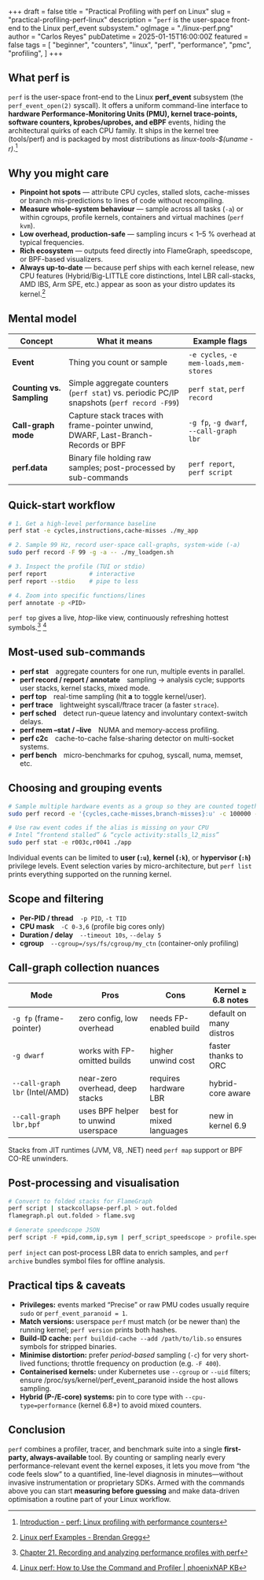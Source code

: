 +++
draft       = false
title       = "Practical Profiling with perf on Linux"
slug        = "practical-profiling-perf-linux"
description = "`perf` is the user-space front-end to the Linux perf_event subsystem."
ogImage     = "./linux-perf.png"
author      = "Carlos Reyes"
pubDatetime = 2025-01-15T16:00:00Z
featured    = false
tags        = [
    "beginner",
    "counters",
    "linux",
    "perf",
    "performance",
    "pmc",
    "profiling",
]
+++

## What **perf** is
`perf` is the user-space front-end to the Linux **perf_event** subsystem (the `perf_event_open(2)` syscall).
It offers a uniform command-line interface to **hardware Performance-Monitoring Units (PMU), kernel trace-points, software counters, kprobes/uprobes, and eBPF** events, hiding the architectural quirks of each CPU family. It ships in the kernel tree (tools/perf) and is packaged by most distributions as *linux-tools-$(uname -r)*.[^perf]

[^perf]: [Introduction - perf: Linux profiling with performance counters](https://perfwiki.github.io/main/tutorial/)

## Why you might care
*   **Pinpoint hot spots** — attribute CPU cycles, stalled slots, cache-misses or branch mis-predictions to lines of code without recompiling.
*   **Measure whole-system behaviour** — sample across all tasks (`-a`) or within cgroups, profile kernels, containers and virtual machines (`perf kvm`).
*   **Low overhead, production-safe** — sampling incurs < 1–5 % overhead at typical frequencies.
*   **Rich ecosystem** — outputs feed directly into FlameGraph, speedscope, or BPF-based visualizers.
*   **Always up-to-date** — because perf ships with each kernel release, new CPU features (Hybrid/Big-LITTLE core distinctions, Intel LBR call-stacks, AMD IBS, Arm SPE, etc.) appear as soon as your distro updates its kernel.[^gregg]

[^gregg]: [Linux perf Examples - Brendan Gregg](https://www.brendangregg.com/perf.html)

## Mental model
| Concept | What it means | Example flags |
|---------|---------------|---------------|
| **Event** | Thing you count or sample | `-e cycles`, `-e mem-loads,mem-stores` |
| **Counting vs. Sampling** | Simple aggregate counters (`perf stat`) vs. periodic PC/IP snapshots (`perf record -F99`) | `perf stat`, `perf record` |
| **Call-graph mode** | Capture stack traces with frame-pointer unwind, DWARF, Last-Branch-Records or BPF | `-g fp`, `-g dwarf`, `--call-graph lbr` |
| **perf.data** | Binary file holding raw samples; post-processed by sub-commands | `perf report`, `perf script` |

## Quick-start workflow

```bash
# 1. Get a high-level performance baseline
perf stat -e cycles,instructions,cache-misses ./my_app

# 2. Sample 99 Hz, record user-space call-graphs, system-wide (-a)
sudo perf record -F 99 -g -a -- ./my_loadgen.sh

# 3. Inspect the profile (TUI or stdio)
perf report            # interactive
perf report --stdio    # pipe to less

# 4. Zoom into specific functions/lines
perf annotate -p <PID>
```
`perf top` gives a live, *htop*-like view, continuously refreshing hottest symbols.[^redhat]&nbsp;[^nap]

[^redhat]: [Chapter 21. Recording and analyzing performance profiles with perf](https://docs.redhat.com/en/documentation/red_hat_enterprise_linux/8/html/monitoring_and_managing_system_status_and_performance/recording-and-analyzing-performance-profiles-with-perf_monitoring-and-managing-system-status-and-performance)

[^nap]: [Linux perf: How to Use the Command and Profiler | phoenixNAP KB](https://phoenixnap.com/kb/linux-perf)

## Most-used sub-commands

* **perf stat** aggregate counters for one run, multiple events in parallel.
* **perf record / report / annotate** sampling → analysis cycle; supports user stacks, kernel stacks, mixed mode.
* **perf top** real-time sampling (hit **a** to toggle kernel/user).
* **perf trace** lightweight syscall/ftrace tracer (a faster `strace`).
* **perf sched** detect run-queue latency and involuntary context-switch delays.
* **perf mem –stat / –live** NUMA and memory-access profiling.
* **perf c2c** cache-to-cache false-sharing detector on multi-socket systems.
* **perf bench** micro-benchmarks for cpuhog, syscall, numa, memset, etc.

## Choosing and grouping events

```bash
# Sample multiple hardware events as a group so they are counted together
sudo perf record -e '{cycles,cache-misses,branch-misses}:u' -c 100000 -g ./app

# Use raw event codes if the alias is missing on your CPU
# Intel “frontend stalled” & “cycle activity:stalls_l2_miss”
sudo perf stat -e r003c,r0041 ./app
```

Individual events can be limited to **user (`:u`)**, **kernel (`:k`)**, or **hypervisor (`:h`)** privilege levels. Event selection varies by micro-architecture, but `perf list` prints everything supported on the running kernel.

## Scope and filtering

* **Per-PID / thread** `-p PID`, `-t TID`
* **CPU mask** `-C 0-3,6` (profile big cores only)
* **Duration / delay** `--timeout 10s`, `--delay 5`
* **cgroup** `--cgroup=/sys/fs/cgroup/my_ctn` (container-only profiling)

## Call-graph collection nuances

| Mode | Pros | Cons | Kernel ≥ 6.8 notes |
|------|------|------|--------------------|
| `-g fp` (frame-pointer) | zero config, low overhead | needs FP-enabled build | default on many distros |
| `-g dwarf` | works with FP-omitted builds | higher unwind cost | faster thanks to ORC |
| `--call-graph lbr` (Intel/AMD) | near-zero overhead, deep stacks | requires hardware LBR | hybrid-core aware |
| `--call-graph lbr,bpf` | uses BPF helper to unwind userspace | best for mixed languages | new in kernel 6.9 |

Stacks from JIT runtimes (JVM, V8, .NET) need `perf map` support or BPF CO-RE unwinders.

## Post-processing and visualisation

```bash
# Convert to folded stacks for FlameGraph
perf script | stackcollapse-perf.pl > out.folded
flamegraph.pl out.folded > flame.svg

# Generate speedscope JSON
perf script -F +pid,comm,ip,sym | perf_script_speedscope > profile.speedscope.json
```

`perf inject` can post-process LBR data to enrich samples, and `perf archive` bundles symbol files for offline analysis.

## Practical tips & caveats

*   **Privileges:** events marked “Precise” or raw PMU codes usually require `sudo` or `perf_event_paranoid = 1`.
*   **Match versions:** userspace `perf` must match (or be newer than) the running kernel; `perf version` prints both hashes.
*   **Build-ID cache:** `perf buildid-cache --add /path/to/lib.so` ensures symbols for stripped binaries.
*   **Minimise distortion:** prefer *period-based* sampling (`-c`) for very short-lived functions; throttle frequency on production (e.g. `-F 400`).
*   **Containerised kernels:** under Kubernetes use `--cgroup` or `--uid` filters; ensure /proc/sys/kernel/perf_event_paranoid inside the host allows sampling.
*   **Hybrid (P-/E-core) systems:** pin to core type with `--cpu-type=performance` (kernel 6.8+) to avoid mixed counters.

## Conclusion
`perf` combines a profiler, tracer, and benchmark suite into a single **first-party, always-available** tool. By counting or sampling nearly every performance-relevant event the kernel exposes, it lets you move from “the code feels slow” to a quantified, line-level diagnosis in minutes—without invasive instrumentation or proprietary SDKs. Armed with the commands above you can start **measuring before guessing** and make data-driven optimisation a routine part of your Linux workflow.
